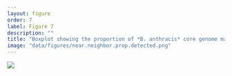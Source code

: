 ```yaml
---
layout: figure
order: 7
label: Figure 7
description: ""
title: "Boxplot showing the proportion of *B. anthracis* core genome markers detected for a collection of metagenomic samples containing *B. anthracis* at a variety of spike-in levels. These synthetic datasets were constructed on a background on 5M soil reads (SRR351473). Half of the datasets contain 150K reads (~10X sequencing depth) from a near neighbor (*B. thuringensis*), which does not impact the proportion of *B. anthracis* markers detected. "
image: "data/figures/near.neighbor.prop.detected.png"
---
```

<img src="{{ site.baseurl }}/data/figures/near.neighbor.prop.detected.png">

